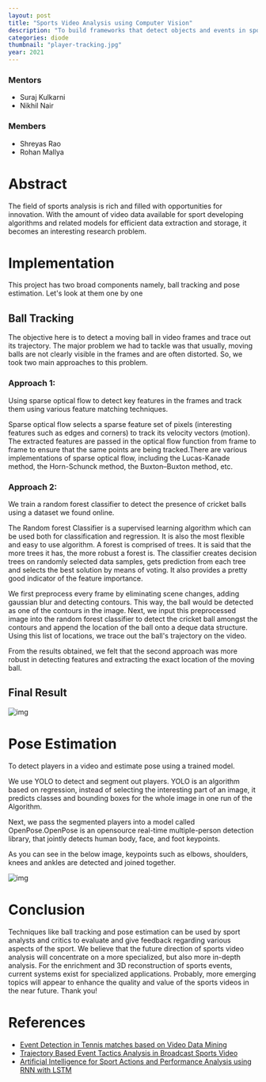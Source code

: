 ```yaml
---
layout: post
title: "Sports Video Analysis using Computer Vision"
description: "To build frameworks that detect objects and events in sports videos"
categories: diode
thumbnail: "player-tracking.jpg"
year: 2021
---
```


### Mentors

- Suraj Kulkarni
- Nikhil Nair

### Members

- Shreyas Rao
- Rohan Mallya

# Abstract

The field of sports analysis is rich and filled with opportunities for innovation. With the amount of video data available for sport developing algorithms and related models for efficient data extraction and storage, it becomes an interesting research problem.

# Implementation

This project has two broad components namely, ball tracking and pose estimation. Let&#39;s look at them one by one

## Ball Tracking

The objective here is to detect a moving ball in video frames and trace out its trajectory. The major problem we had to tackle was that usually, moving balls are not clearly visible in the frames and are often distorted. So, we took two main approaches to this problem.

### Approach 1:

Using sparse optical flow to detect key features in the frames and track them using various feature matching techniques.

Sparse optical flow selects a sparse feature set of pixels (interesting features such as edges and corners) to track its velocity vectors (motion). The extracted features are passed in the optical flow function from frame to frame to ensure that the same points are being tracked.There are various implementations of sparse optical flow, including the Lucas-Kanade method, the Horn-Schunck method, the Buxton–Buxton method, etc.

### Approach 2:

We train a random forest classifier to detect the presence of cricket balls using a dataset we found online.

The Random forest Classifier is a supervised learning algorithm which can be used both for classification and regression. It is also the most flexible and easy to use algorithm. A forest is comprised of trees. It is said that the more trees it has, the more robust a forest is. The classifier creates decision trees on randomly selected data samples, gets prediction from each tree and selects the best solution by means of voting. It also provides a pretty good indicator of the feature importance.

We first preprocess every frame by eliminating scene changes, adding gaussian blur and detecting contours. This way, the ball would be detected as one of the contours in the image. Next, we input this preprocessed image into the random forest classifier to detect the cricket ball amongst the contours and append the location of the ball onto a deque data structure. Using this list of locations, we trace out the ball&#39;s trajectory on the video.

From the results obtained, we felt that the second approach was more robust in detecting features and extracting the exact location of the moving ball.

## Final Result

![img](/virtual-expo/assets/img/diode/ball_tracking.gif)

# Pose Estimation

To detect players in a video and estimate pose using a trained model.

We use YOLO to detect and segment out players. YOLO is an algorithm based on regression, instead of selecting the interesting part of an image, it predicts classes and bounding boxes for the whole image in one run of the Algorithm.

Next, we pass the segmented players into a model called OpenPose.OpenPose is an opensource real-time multiple-person detection library, that jointly detects human body, face, and foot keypoints.

As you can see in the below image, keypoints such as elbows, shoulders, knees and ankles are detected and joined together.

![img](/virtual-expo/assets/img/diode/pose1.jpeg)

# Conclusion

Techniques like ball tracking and pose estimation can be used by sport analysts and critics to evaluate and give feedback regarding various aspects of the sport. We believe that the future direction of sports video analysis will concentrate on a more specialized, but also more in-depth analysis.  For the enrichment and 3D reconstruction of sports events, current systems exist for specialized applications. Probably, more emerging topics will appear to enhance the quality and value of the sports videos in the near future. Thank you!

# References

- [Event Detection in Tennis matches based on Video Data Mining ](https://ieeexplore.ieee.org/abstract/document/4607725?casa_token=-c5zQYjJ-ZAAAAAA:lFoO2sygX33U-4uzHhMGxYRU2YG8WkD36E5jYY1dWPQTx_N0AyiYVhEvmu_3WUWlteJx9rcLQA)
- [Trajectory Based Event Tactics Analysis in Broadcast Sports Video ](https://dl.acm.org/doi/pdf/10.1145/1291233.1291250)
- [Artificial Intelligence for Sport Actions and Performance Analysis using RNN with LSTM](https://dl.acm.org/doi/abs/10.1145/3297097.3297115?casa_token=wEUwfSpzV4gAAAAA:UxAe4iSml3z2ukWouTgE7WpIumyvLGuIz505JBuGz8Wvy-jltZK1Ic234sns3izwgJmZ5DodOxYG)